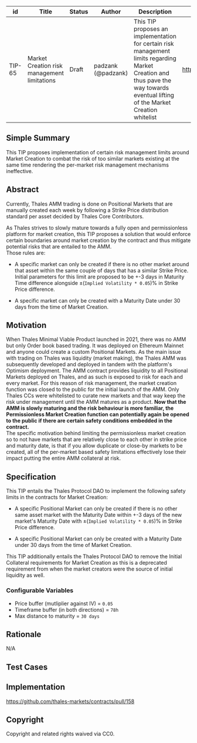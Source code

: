 | id | Title | Status | Author | Description | Discussions to | Created |
| ----------- | ----------- | ----------- | ----------- | ----------- | ----------- | ----------- |
| TIP-65 | Market Creation risk management limitations | Draft | padzank (@padzank) | This TIP proposes an implementation for certain risk management limits regarding Market Creation and thus pave the way towards eventual lifting of the Market Creation whitelist | https://discord.gg/8bzFdpGTrp | 2022-07-04

## Simple Summary

This TIP proposes implementation of certain risk management limits around Market Creation to combat the risk of too similar markets existing at the same time rendering the per-market risk management mechanisms ineffective.

## Abstract

Currently, Thales AMM trading is done on Positional Markets that are manually created each week by following a Strike Price distribution standard per asset decided by Thales Core Contributors.

As Thales strives to slowly mature towards a fully open and permissionless platform for market creation, this TIP proposes a solution that would enforce certain boundaries around market creation by the contract and thus mitigate potential risks that are entailed to the AMM.  
Those rules are:

- A specific market can only be created if there is no other market around that asset within the same couple of days that has a similar Strike Price. Initial parameters for this limit are proposed to be +-3 days in Maturity Time difference alongside ±(`Implied Volatility * 0.05`)% in Strike Price difference.

- A specific market can only be created with a Maturity Date under 30 days from the time of Market Creation.

## Motivation

When Thales Minimal Viable Product launched in 2021, there was no AMM but only Order book based trading. It was deployed on Ethereum Mainnet and anyone could create a custom Positional Markets. As the main issue with trading on Thales was liquidity (market making), the Thales AMM was subsequently developed and deployed in tandem with the platform's Optimism deployment. The AMM contract provides liquidity to all Positional Markets deployed on Thales, and as such is exposed to risk for each and every market. For this reason of risk management, the market creation function was closed to the public for the initial launch of the AMM. Only Thales CCs were whitelisted to curate new markets and that way keep the risk under management until the AMM matures as a product. **Now that the AMM is slowly maturing and the risk behaviour is more familiar, the Permissionless Market Creation function can potentially again be opened to the public if there are certain safety conditions embedded in the contract.**  
The specific motivation behind limiting the permissionless market creation so to not have markets that are relatively close to each other in strike price and maturity date, is that if you allow duplicate or close-by markets to be created, all of the per-market based safety limitations effectively lose their impact putting the entire AMM collateral at risk.  

## Specification

This TIP entails the Thales Protocol DAO to implement the following safety limits in the contracts for Market Creation:

- A specific Positional Market can only be created if there is no other same asset market with the Maturity Date within +-3 days of the new market's Maturity Date with ±(`Implied Volatility * 0.05`)% in Strike Price difference.
 
- A specific Positional Market can only be created with a Maturity Date under 30 days from the time of Market Creation.
 
This TIP additionally entails the Thales Protocol DAO to remove the Initial Collateral requirements for Market Creation as this is a deprecated requirement from when the market creators were the source of initial liquidity as well.

### Configurable Variables

- Price buffer (mutliplier against IV) = `0.05`
- Timeframe buffer (in both directions) = `78h`
- Max distance to maturity = `30 days`

## Rationale
 
N/A
 
## Test Cases
 
## Implementation
 
https://github.com/thales-markets/contracts/pull/158
 
## Copyright
 
Copyright and related rights waived via CC0.


